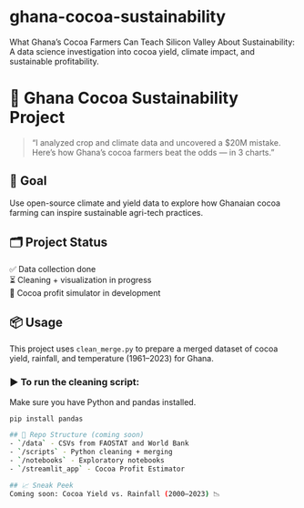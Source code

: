 # ghana-cocoa-sustainability
What Ghana’s Cocoa Farmers Can Teach Silicon Valley About Sustainability: A data science investigation into cocoa yield, climate impact, and sustainable profitability.
# 🍫 Ghana Cocoa Sustainability Project

> “I analyzed crop and climate data and uncovered a $20M mistake. Here’s how Ghana’s cocoa farmers beat the odds — in 3 charts.”

## 📌 Goal
Use open-source climate and yield data to explore how Ghanaian cocoa farming can inspire sustainable agri-tech practices.

## 🗂️ Project Status
✅ Data collection done  
⏳ Cleaning + visualization in progress  
🚧 Cocoa profit simulator in development  
## 📦 Usage

This project uses `clean_merge.py` to prepare a merged dataset of cocoa yield, rainfall, and temperature (1961–2023) for Ghana.

### ▶️ To run the cleaning script:

Make sure you have Python and pandas installed.

```bash
pip install pandas

## 📁 Repo Structure (coming soon)
- `/data` - CSVs from FAOSTAT and World Bank  
- `/scripts` - Python cleaning + merging  
- `/notebooks` - Exploratory notebooks  
- `/streamlit_app` - Cocoa Profit Estimator

## 📈 Sneak Peek
Coming soon: Cocoa Yield vs. Rainfall (2000–2023) 📉
